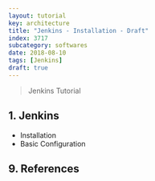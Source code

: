```yaml
---
layout: tutorial
key: architecture
title: "Jenkins - Installation - Draft"
index: 3717
subcategory: softwares
date: 2018-08-10
tags: [Jenkins]
draft: true
---
```


> Jenkins Tutorial

## 1. Jenkins
* Installation
* Basic Configuration


## 9. References
